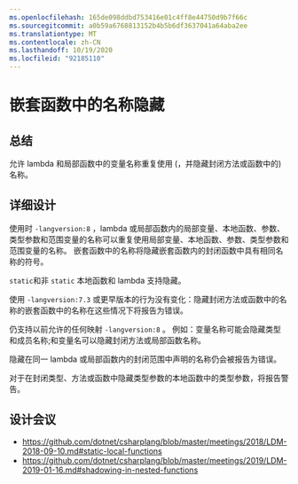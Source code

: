 ```yaml
---
ms.openlocfilehash: 165de098ddbd753416e01c4ff8e44750d9b7f66c
ms.sourcegitcommit: a0b59a6768813152b4b5b6df3637041a64aba2ee
ms.translationtype: MT
ms.contentlocale: zh-CN
ms.lasthandoff: 10/19/2020
ms.locfileid: "92185110"
---
```

# <a name="name-shadowing-in-nested-functions"></a>嵌套函数中的名称隐藏

## <a name="summary"></a>总结

允许 lambda 和局部函数中的变量名称重复使用 (，并隐藏封闭方法或函数中的) 名称。

## <a name="detailed-design"></a>详细设计

使用时 `-langversion:8` ，lambda 或局部函数内的局部变量、本地函数、参数、类型参数和范围变量的名称可以重复使用局部变量、本地函数、参数、类型参数和范围变量的名称。 嵌套函数中的名称将隐藏嵌套函数内的封闭函数中具有相同名称的符号。

`static`和非 `static` 本地函数和 lambda 支持隐藏。

使用 `-langversion:7.3` 或更早版本的行为没有变化：隐藏封闭方法或函数中的名称的嵌套函数中的名称在这些情况下将报告为错误。

仍支持以前允许的任何映射 `-langversion:8` 。 例如：变量名称可能会隐藏类型和成员名称;和变量名可以隐藏封闭方法或局部函数名称。

隐藏在同一 lambda 或局部函数内的封闭范围中声明的名称仍会被报告为错误。

对于在封闭类型、方法或函数中隐藏类型参数的本地函数中的类型参数，将报告警告。

## <a name="design-meetings"></a>设计会议

- https://github.com/dotnet/csharplang/blob/master/meetings/2018/LDM-2018-09-10.md#static-local-functions
- https://github.com/dotnet/csharplang/blob/master/meetings/2019/LDM-2019-01-16.md#shadowing-in-nested-functions
